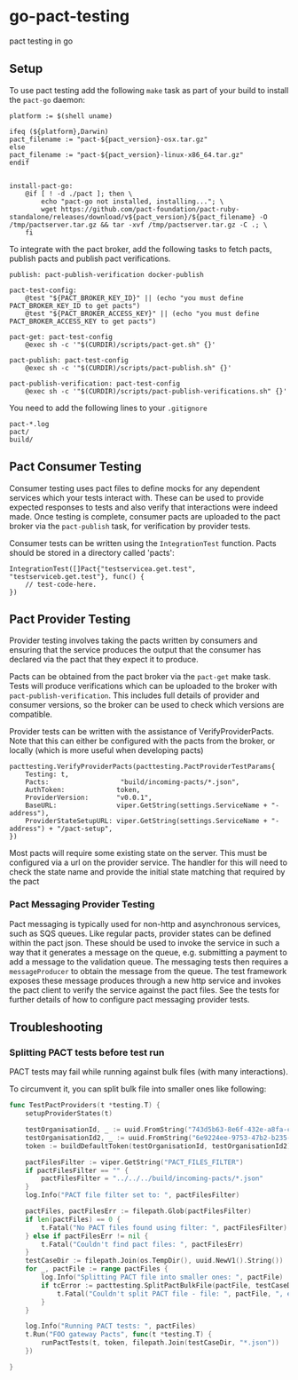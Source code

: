 # go-pact-testing
pact testing in go

## Setup

To use pact testing add the following `make` task as part of your build to install the `pact-go` daemon:

```
platform := $(shell uname)

ifeq (${platform},Darwin)
pact_filename := "pact-${pact_version}-osx.tar.gz"
else
pact_filename := "pact-${pact_version}-linux-x86_64.tar.gz"
endif


install-pact-go:
	@if [ ! -d ./pact ]; then \
		echo "pact-go not installed, installing..."; \
		wget https://github.com/pact-foundation/pact-ruby-standalone/releases/download/v${pact_version}/${pact_filename} -O /tmp/pactserver.tar.gz && tar -xvf /tmp/pactserver.tar.gz -C .; \
	fi
```

To integrate with the pact broker, add the following tasks to fetch pacts, publish pacts and publish pact verifications.

```
publish: pact-publish-verification docker-publish

pact-test-config:
	@test "${PACT_BROKER_KEY_ID}" || (echo "you must define PACT_BROKER_KEY_ID to get pacts")
	@test "${PACT_BROKER_ACCESS_KEY}" || (echo "you must define PACT_BROKER_ACCESS_KEY to get pacts")

pact-get: pact-test-config
	@exec sh -c '"$(CURDIR)/scripts/pact-get.sh" {}'

pact-publish: pact-test-config
	@exec sh -c '"$(CURDIR)/scripts/pact-publish.sh" {}'

pact-publish-verification: pact-test-config
	@exec sh -c '"$(CURDIR)/scripts/pact-publish-verifications.sh" {}'
```


You need to add the following lines to your `.gitignore`

```
pact-*.log
pact/
build/
```

## Pact Consumer Testing
Consumer testing uses pact files to define mocks for any dependent services which your tests interact with. These 
can be used to provide expected responses to tests and also verify that interactions were indeed made. Once testing is 
complete, consumer pacts are uploaded to the pact broker via the `pact-publish` task, for verification by provider tests. 

Consumer tests can be written using the `IntegrationTest` function. Pacts should be stored in a directory called 'pacts': 
```
IntegrationTest([]Pact{"testservicea.get.test", "testserviceb.get.test"}, func() {
    // test-code-here. 
})
```

## Pact Provider Testing
Provider testing involves taking the pacts written by consumers and ensuring that the service produces the output that 
the consumer has declared via the pact that they expect it to produce. 

Pacts can be obtained from the pact broker via the `pact-get` make task. Tests will produce verifications which can 
be uploaded to the broker with `pact-publish-verification`. This includes full details of provider and consumer 
versions, so the broker can be used to check which versions are compatible.

Provider tests can be written with the assistance of VerifyProviderPacts. Note that this can either be configured 
with the pacts from the broker, or locally (which is more useful when developing pacts)
```
pacttesting.VerifyProviderPacts(pacttesting.PactProviderTestParams{
    Testing: t,
    Pacts:                  "build/incoming-pacts/*.json",
    AuthToken:             token,
    ProviderVersion:       "v0.0.1",
    BaseURL:               viper.GetString(settings.ServiceName + "-address"),
    ProviderStateSetupURL: viper.GetString(settings.ServiceName + "-address") + "/pact-setup",
})
``` 

Most pacts will require some existing state on the server. This must be configured via a url on the provider service.
The handler for this will need to check the state name and provide the initial state matching that required by the pact

### Pact Messaging Provider Testing
Pact messaging is typically used for non-http and asynchronous services, such as SQS queues. 
Like regular pacts, provider states can be defined within the pact json. These should be used to invoke the service in such a way that it generates a message on the queue, e.g. submitting a payment to add a message to the validation queue. 
The messaging tests then requires a `messageProducer` to obtain the message from the queue. 
The test framework exposes these message produces through a new http service and invokes the pact client to verify the service against the pact files. 
See the tests for further details of how to configure pact messaging provider tests.  

## Troubleshooting

### Splitting PACT tests before test run

PACT tests may fail while running against bulk files (with many interactions).

To circumvent it, you can split bulk file into smaller ones like following:

```go
func TestPactProviders(t *testing.T) {
	setupProviderStates(t)

	testOrganisationId, _ := uuid.FromString("743d5b63-8e6f-432e-a8fa-c5d8d2ee5fcb")
	testOrganisationId2, _ := uuid.FromString("6e9224ee-9753-47b2-b235-b155e951ab64")
	token := buildDefaultToken(testOrganisationId, testOrganisationId2)

	pactFilesFilter := viper.GetString("PACT_FILES_FILTER")
	if pactFilesFilter == "" {
		pactFilesFilter = "../../../build/incoming-pacts/*.json"
	}
	log.Info("PACT file filter set to: ", pactFilesFilter)

	pactFiles, pactFilesErr := filepath.Glob(pactFilesFilter)
	if len(pactFiles) == 0 {
		t.Fatal("No PACT files found using filter: ", pactFilesFilter)
	} else if pactFilesErr != nil {
		t.Fatal("Couldn't find pact files: ", pactFilesErr)
	}
	testCaseDir := filepath.Join(os.TempDir(), uuid.NewV1().String())
	for _, pactFile := range pactFiles {
		log.Info("Splitting PACT file into smaller ones: ", pactFile)
		if tcError := pacttesting.SplitPactBulkFile(pactFile, testCaseDir); tcError != nil {
			t.Fatal("Couldn't split PACT file - file: ", pactFile, ", error: ", tcError)
		}
	}

	log.Info("Running PACT tests: ", pactFiles)
	t.Run("FOO gateway Pacts", func(t *testing.T) {
		runPactTests(t, token, filepath.Join(testCaseDir, "*.json"))
	})

}
```
